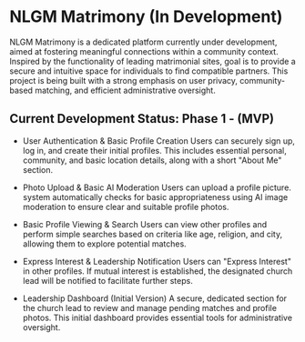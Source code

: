 # NLGM Matrimony (In Development)

NLGM Matrimony is a dedicated platform currently under development, aimed at fostering meaningful connections within a community context. Inspired by the functionality of leading matrimonial sites, goal is to provide a secure and intuitive space for individuals to find compatible partners. This project is being built with a strong emphasis on user privacy, community-based matching, and efficient administrative oversight.

## Current Development Status: Phase 1 - (MVP)

- User Authentication & Basic Profile Creation
  Users can securely sign up, log in, and create their initial profiles. This includes essential personal, community, and basic location details, along with a short "About Me" section.

- Photo Upload & Basic AI Moderation
  Users can upload a profile picture. system automatically checks for basic appropriateness using AI image moderation to ensure clear and suitable profile photos.

- Basic Profile Viewing & Search
  Users can view other profiles and perform simple searches based on criteria like age, religion, and city, allowing them to explore potential matches.

- Express Interest & Leadership Notification
  Users can "Express Interest" in other profiles. If mutual interest is established, the designated church lead will be notified to facilitate further steps.

- Leadership Dashboard (Initial Version)
  A secure, dedicated section for the church lead to review and manage pending matches and profile photos. This initial dashboard provides essential tools for administrative oversight.
